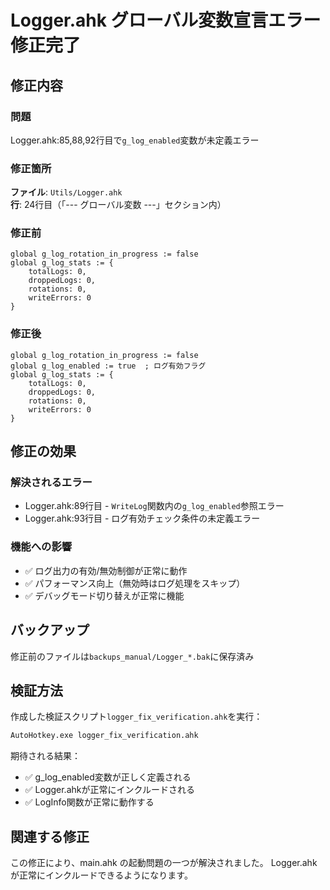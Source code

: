 # Logger.ahk グローバル変数宣言エラー修正完了

## 修正内容

### 問題
Logger.ahk:85,88,92行目で`g_log_enabled`変数が未定義エラー

### 修正箇所
**ファイル**: `Utils/Logger.ahk`  
**行**: 24行目（「--- グローバル変数 ---」セクション内）

### 修正前
```autohotkey
global g_log_rotation_in_progress := false
global g_log_stats := {
    totalLogs: 0,
    droppedLogs: 0,
    rotations: 0,
    writeErrors: 0
}
```

### 修正後
```autohotkey
global g_log_rotation_in_progress := false
global g_log_enabled := true  ; ログ有効フラグ
global g_log_stats := {
    totalLogs: 0,
    droppedLogs: 0,
    rotations: 0,
    writeErrors: 0
}
```

## 修正の効果

### 解決されるエラー
- Logger.ahk:89行目 - `WriteLog`関数内の`g_log_enabled`参照エラー
- Logger.ahk:93行目 - ログ有効チェック条件の未定義エラー

### 機能への影響
- ✅ ログ出力の有効/無効制御が正常に動作
- ✅ パフォーマンス向上（無効時はログ処理をスキップ）
- ✅ デバッグモード切り替えが正常に機能

## バックアップ
修正前のファイルは`backups_manual/Logger_*.bak`に保存済み

## 検証方法
作成した検証スクリプト`logger_fix_verification.ahk`を実行：
```bash
AutoHotkey.exe logger_fix_verification.ahk
```

期待される結果：
- ✅ g_log_enabled変数が正しく定義される
- ✅ Logger.ahkが正常にインクルードされる  
- ✅ LogInfo関数が正常に動作する

## 関連する修正
この修正により、main.ahk の起動問題の一つが解決されました。
Logger.ahkが正常にインクルードできるようになります。